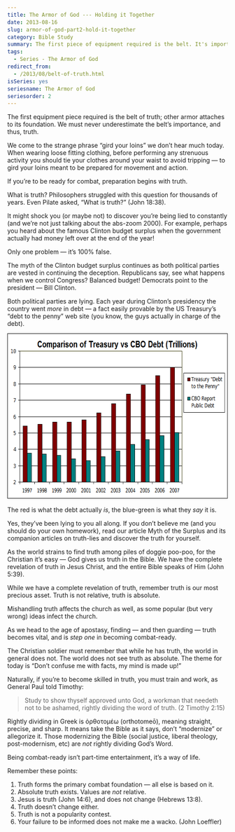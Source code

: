```yaml
---
title: The Armor of God --- Holding it Together
date: 2013-08-16
slug: armor-of-god-part2-hold-it-together
category: Bible Study
summary: The first piece of equipment required is the belt. It's importance can't be underestimated as the other armor attaches to it.
tags: 
  - Series - The Armor of God
redirect_from:
  - /2013/08/belt-of-truth.html
isSeries: yes
seriesname: The Armor of God
seriesorder: 2
---
```



The first equipment piece required is the belt of truth; other armor
attaches to its foundation. We must never underestimate the belt’s
importance, and thus, truth.

We come to the strange phrase “gird your loins” we don’t hear much
today. When wearing loose fitting clothing, before performing any
strenuous activity you should tie your clothes around your waist to
avoid tripping — to gird your loins meant to be prepared for movement
and action.

If you’re to be ready for combat, preparation begins with truth.

What is truth? Philosophers struggled with this question for thousands
of years. Even Pilate asked, “What is truth?” (John 18:38).

It might shock you (or maybe not) to discover you’re being lied to
constantly (and we’re not just talking about the abs-zoom 2000). For
example, perhaps you heard about the famous Clinton budget surplus when
the government actually had money left over at the end of the year!

Only one problem — it’s 100% false.

The myth of the Clinton budget surplus
continues as both political parties are vested in continuing the
deception. Republicans say, see what happens when we control Congress?
Balanced budget! Democrats point to the president — Bill Clinton.

Both political parties are lying. Each year during Clinton’s presidency
the country went *more* in debt — a fact easily provable by the US
Treasury’s “debt to the penny” web site (you know, the guys actually in
charge of the debt).

<p><img id="image-debt-summary" src="/images/blog/201005-surplusmyth-debt-summary.png" alt="image-debt-summary" title="Debt Summary" width="625" height="377" class="centered border"></p>

The red is what the debt
actually *is*, the blue-green is what they *say* it is.

Yes, they’ve been lying to you all along. If you don’t believe me (and
you should do your own homework), read our article Myth of the Surplus
and its companion articles on
truth-lies and discover the
truth for yourself.

As the world strains to find truth among piles of doggie poo-poo, for
the Christian it’s easy — God gives us truth in the Bible. We have the
complete revelation of truth in Jesus Christ, and the entire Bible
speaks of Him (John 5:39).

While we have a complete revelation of truth, remember truth is our most
precious asset. Truth is not relative,
truth is absolute.

Mishandling truth affects the church as well, as some popular (but very
wrong) ideas infect the church.

As we head to the age of apostasy,
finding — and then guarding — truth becomes vital, and is *step one* in
becoming combat-ready.

The Christian soldier must remember that while he has truth, the world
in general does not. The world does not see truth as absolute. The theme
for today is “Don’t confuse me with facts, my mind is made up!”

Naturally, if you’re to become skilled in truth, you must train and
work, as General Paul told Timothy:

> Study to show thyself approved unto God, a workman that needeth not to
> be ashamed, rightly dividing the word of truth. (2 Timothy 2:15)

Rightly dividing in Greek is ὀρθοτομέω (orthotomeō), meaning straight,
precise, and sharp. It means take the Bible as it says, don’t
“modernize” or allegorize it. Those modernizing the Bible (social
justice, liberal theology, post-modernism, etc) are *not* rightly
dividing God’s Word.

Being combat-ready isn’t part-time entertainment, it’s a way of life.

Remember these points:

1.  Truth forms the primary combat foundation — all else is based on it.
2.  Absolute truth exists. Values are *not* relative.
3.  Jesus is truth (John 14:6), and does not change (Hebrews 13:8).
4.  Truth doesn’t change either.
5.  Truth is not a popularity contest.
6.  Your failure to be informed does not make me a wacko. (John Loeffler)

